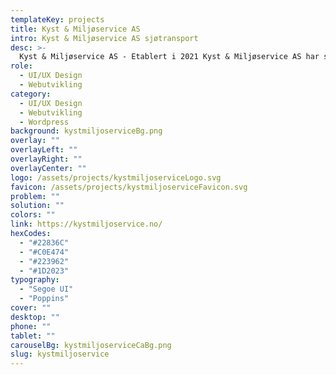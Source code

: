 ```yaml
---
templateKey: projects
title: Kyst & Miljøservice AS
intro: Kyst & Miljøservice AS sjøtransport
desc: >-
  Kyst & Miljøservice AS - Etablert i 2021 Kyst & Miljøservice AS har som visjon å drive sjøtransport til veiløse steder og innsamling av marin søppel.
role:
  - UI/UX Design
  - Webutvikling
category:
  - UI/UX Design
  - Webutvikling
  - Wordpress
background: kystmiljoserviceBg.png
overlay: ""
overlayLeft: ""
overlayRight: ""
overlayCenter: ""
logo: /assets/projects/kystmiljoserviceLogo.svg
favicon: /assets/projects/kystmiljoserviceFavicon.svg
problem: ""
solution: ""
colors: ""
link: https://kystmiljoservice.no/
hexCodes:
  - "#22836C"
  - "#C0E474"
  - "#223962"
  - "#1D2023"
typography:
  - "Segoe UI"
  - "Poppins"
cover: ""
desktop: ""
phone: ""
tablet: ""
carouselBg: kystmiljoserviceCaBg.png
slug: kystmiljoservice
---
```

